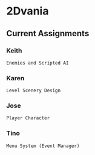 # 2Dvania

## Current Assignments

### Keith
```
Enemies and Scripted AI
```

### Karen
```
Level Scenery Design
```

### Jose
```
Player Character
```

### Tino
```
Menu System (Event Manager)
```
